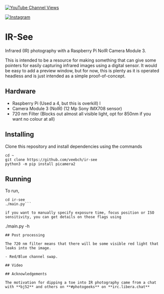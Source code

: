 
[![YouTube Channel Views](https://img.shields.io/youtube/channel/views/UCz5BOU9J9pB_O0B8-rDjCWQ?label=YouTube&style=social)](https://www.youtube.com/channel/UCz5BOU9J9pB_O0B8-rDjCWQ)

[![Instagram](https://img.shields.io/badge/Instagram-E4405F?style=for-the-badge&logo=instagram&logoColor=white)](https://www.instagram.com/v_e_e_b/)


#  IR-See

Infrared (IR) photography with a Raspberry Pi NoIR Camera Module 3. 

This is intended to be a resource for making something that can give some pointers for easily capturing infrared images using a digital sensor. It would be easy to add a preview window, but for now, this is plenty as it is operated headless and is just intended as a simple proof-of-concept.
 
## Hardware

- Raspberry Pi                  (Used a 4, but this is overkill) l
- Camera Module 3 (NoIR)        (12 Mp Sony IMX708 sensor)
- 720 nm Filter                 (Blocks out almost all visible light, opt for 850nm if you want no colour at all)

## Installing

Clone this repository and install dependencies using the commands
``` 
cd ~
git clone https://github.com/veebch/ir-see
python3 -m pip install picamera2
```

## Running

To run, 

``` 
cd ir-see
./main.py```

if you want to manually specify exposure time, focus position or ISO sensitivity, you can get details on those flags using

```
./main.py -h
```
## Post processing 

The 720 nm filter means that there will be some visible red light that leaks into the image. 

- Red/Blue channel swap.

## Video

## Acknowledgements

The motivation for dipping a toe into IR photography came from a chat with **bj52** and others on **#photogeeks** on **irc.libera.chat**
